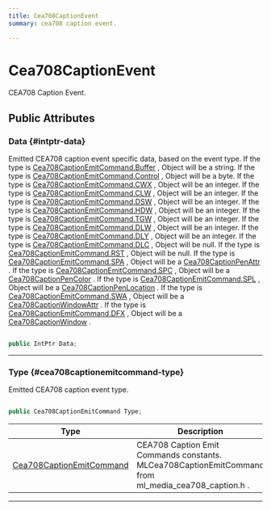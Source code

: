 ```yaml
---
title: Cea708CaptionEvent
summary: cea708 caption event. 

---
```


# Cea708CaptionEvent




CEA708 Caption Event.   





## Public Attributes

### Data {#intptr-data}

Emitted CEA708 caption event specific data, based on the event type. If the type is  [Cea708CaptionEmitCommand.Buffer](/unity-api/api/UnityEngine.XR.MagicLeap/MLMedia/ParserCEA708/UnityEngine.XR.MagicLeap.MLMedia.ParserCEA708.md#enums-buffer) , Object will be a string. If the type is  [Cea708CaptionEmitCommand.Control](/unity-api/api/UnityEngine.XR.MagicLeap/MLMedia/ParserCEA708/UnityEngine.XR.MagicLeap.MLMedia.ParserCEA708.md#enums-control) , Object will be a byte. If the type is  [Cea708CaptionEmitCommand.CWX](/unity-api/api/UnityEngine.XR.MagicLeap/MLMedia/ParserCEA708/UnityEngine.XR.MagicLeap.MLMedia.ParserCEA708.md#enums-cwx) , Object will be an integer. If the type is  [Cea708CaptionEmitCommand.CLW](/unity-api/api/UnityEngine.XR.MagicLeap/MLMedia/ParserCEA708/UnityEngine.XR.MagicLeap.MLMedia.ParserCEA708.md#enums-clw) , Object will be an integer. If the type is  [Cea708CaptionEmitCommand.DSW](/unity-api/api/UnityEngine.XR.MagicLeap/MLMedia/ParserCEA708/UnityEngine.XR.MagicLeap.MLMedia.ParserCEA708.md#enums-dsw) , Object will be an integer. If the type is  [Cea708CaptionEmitCommand.HDW](/unity-api/api/UnityEngine.XR.MagicLeap/MLMedia/ParserCEA708/UnityEngine.XR.MagicLeap.MLMedia.ParserCEA708.md#enums-hdw) , Object will be an integer. If the type is  [Cea708CaptionEmitCommand.TGW](/unity-api/api/UnityEngine.XR.MagicLeap/MLMedia/ParserCEA708/UnityEngine.XR.MagicLeap.MLMedia.ParserCEA708.md#enums-tgw) , Object will be an integer. If the type is  [Cea708CaptionEmitCommand.DLW](/unity-api/api/UnityEngine.XR.MagicLeap/MLMedia/ParserCEA708/UnityEngine.XR.MagicLeap.MLMedia.ParserCEA708.md#enums-dlw) , Object will be an integer. If the type is  [Cea708CaptionEmitCommand.DLY](/unity-api/api/UnityEngine.XR.MagicLeap/MLMedia/ParserCEA708/UnityEngine.XR.MagicLeap.MLMedia.ParserCEA708.md#enums-dly) , Object will be an integer. If the type is  [Cea708CaptionEmitCommand.DLC](/unity-api/api/UnityEngine.XR.MagicLeap/MLMedia/ParserCEA708/UnityEngine.XR.MagicLeap.MLMedia.ParserCEA708.md#enums-dlc) , Object will be null. If the type is  [Cea708CaptionEmitCommand.RST](/unity-api/api/UnityEngine.XR.MagicLeap/MLMedia/ParserCEA708/UnityEngine.XR.MagicLeap.MLMedia.ParserCEA708.md#enums-rst) , Object will be null. If the type is  [Cea708CaptionEmitCommand.SPA](/unity-api/api/UnityEngine.XR.MagicLeap/MLMedia/ParserCEA708/UnityEngine.XR.MagicLeap.MLMedia.ParserCEA708.md#enums-spa) , Object will be a  [Cea708CaptionPenAttr](/unity-api/api/UnityEngine.XR.MagicLeap/MLMedia/ParserCEA708/NativeBindings/UnityEngine.XR.MagicLeap.MLMedia.ParserCEA708.NativeBindings.Cea708CaptionPenAttr.md) . If the type is  [Cea708CaptionEmitCommand.SPC](/unity-api/api/UnityEngine.XR.MagicLeap/MLMedia/ParserCEA708/UnityEngine.XR.MagicLeap.MLMedia.ParserCEA708.md#enums-spc) , Object will be a  [Cea708CaptionPenColor](/unity-api/api/UnityEngine.XR.MagicLeap/MLMedia/ParserCEA708/NativeBindings/UnityEngine.XR.MagicLeap.MLMedia.ParserCEA708.NativeBindings.Cea708CaptionPenColor.md) . If the type is  [Cea708CaptionEmitCommand.SPL](/unity-api/api/UnityEngine.XR.MagicLeap/MLMedia/ParserCEA708/UnityEngine.XR.MagicLeap.MLMedia.ParserCEA708.md#enums-spl) , Object will be a  [Cea708CaptionPenLocation](/unity-api/api/UnityEngine.XR.MagicLeap/MLMedia/ParserCEA708/NativeBindings/UnityEngine.XR.MagicLeap.MLMedia.ParserCEA708.NativeBindings.Cea708CaptionPenLocation.md) . If the type is  [Cea708CaptionEmitCommand.SWA](/unity-api/api/UnityEngine.XR.MagicLeap/MLMedia/ParserCEA708/UnityEngine.XR.MagicLeap.MLMedia.ParserCEA708.md#enums-swa) , Object will be a  [Cea708CaptionWindowAttr](/unity-api/api/UnityEngine.XR.MagicLeap/MLMedia/ParserCEA708/NativeBindings/UnityEngine.XR.MagicLeap.MLMedia.ParserCEA708.NativeBindings.Cea708CaptionWindowAttr.md) . If the type is  [Cea708CaptionEmitCommand.DFX](/unity-api/api/UnityEngine.XR.MagicLeap/MLMedia/ParserCEA708/UnityEngine.XR.MagicLeap.MLMedia.ParserCEA708.md#enums-dfx) , Object will be a  [Cea708CaptionWindow](/unity-api/api/UnityEngine.XR.MagicLeap/MLMedia/ParserCEA708/NativeBindings/UnityEngine.XR.MagicLeap.MLMedia.ParserCEA708.NativeBindings.Cea708CaptionWindow.md) . 

```csharp

public IntPtr Data;

```






-----------

### Type {#cea708captionemitcommand-type}

Emitted CEA708 caption event type. 

```csharp

public Cea708CaptionEmitCommand Type;

```

| Type | Description  | 
|--|--|
| [Cea708CaptionEmitCommand](/unity-api/api/UnityEngine.XR.MagicLeap/MLMedia/ParserCEA708/UnityEngine.XR.MagicLeap.MLMedia.ParserCEA708.md#enums-cea708captionemitcommand) | CEA708 Caption Emit Commands constants.  MLCea708CaptionEmitCommand  from  ml&#95;media&#95;cea708&#95;caption.h .  |





-----------

